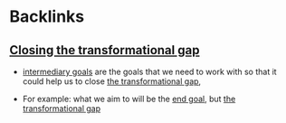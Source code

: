 
# Backlinks
## [Closing the transformational gap](<Closing the transformational gap.md>)
- [intermediary goals](<intermediary goals.md>) are the goals that we need to work with so that it could help us to close [the transformational gap](<the transformational gap.md>),

- For example: what we aim to will be the [end goal](<end goal.md>), but [the transformational gap](<the transformational gap.md>)

